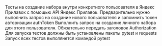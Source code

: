 ﻿Тесты на создание набора внутри конкретного пользователя в Яндекс Прилавок с помощью API Яндекс Прилавок.
Предварительно нужно выполнить запрос на создание нового пользователя и запомнить токен авторизации authToken
Выполнить запрос на создание личного набора для этого пользователя. Обязательно передать заголовок Authorization
Для запуска тестов должны быть установлены пакеты pytest и requests
Запуск всех тестов выполянется командой pytest